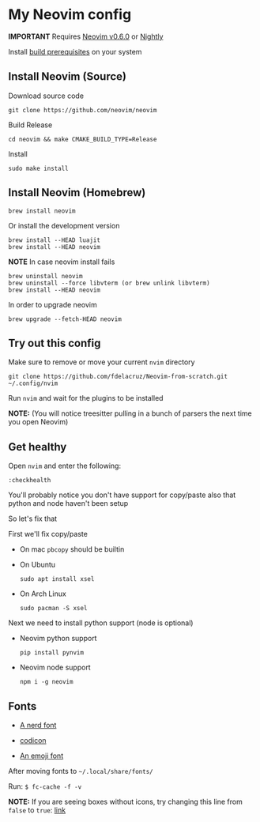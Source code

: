 # My Neovim config

**IMPORTANT** Requires [Neovim v0.6.0](https://github.com/neovim/neovim/releases/tag/v0.6.0) or [Nightly](https://github.com/neovim/neovim/releases/tag/nightly)

Install [build prerequisites](https://github.com/neovim/neovim/wiki/Building-Neovim#build-prerequisites) on your system
## Install Neovim (Source)
Download source code
```
git clone https://github.com/neovim/neovim
```
Build Release 
```
cd neovim && make CMAKE_BUILD_TYPE=Release
```
Install
```
sudo make install
```

## Install Neovim (Homebrew)
```
brew install neovim
```
Or install the development version
```
brew install --HEAD luajit
brew install --HEAD neovim
```
**NOTE** In case neovim install fails
```
brew uninstall neovim
brew uninstall --force libvterm (or brew unlink libvterm)
brew install --HEAD neovim 
```
In order to upgrade neovim
```
brew upgrade --fetch-HEAD neovim
```
## Try out this config

Make sure to remove or move your current `nvim` directory

```
git clone https://github.com/fdelacruz/Neovim-from-scratch.git ~/.config/nvim
```

Run `nvim` and wait for the plugins to be installed 

**NOTE:** (You will notice treesitter pulling in a bunch of parsers the next time you open Neovim) 

## Get healthy

Open `nvim` and enter the following:

```
:checkhealth
```

You'll probably notice you don't have support for copy/paste also that python and node haven't been setup

So let's fix that

First we'll fix copy/paste

- On mac `pbcopy` should be builtin

- On Ubuntu

  ```
  sudo apt install xsel
  ```

- On Arch Linux

  ```
  sudo pacman -S xsel
  ```

Next we need to install python support (node is optional)

- Neovim python support

  ```
  pip install pynvim
  ```

- Neovim node support

  ```
  npm i -g neovim
  ```

## Fonts

- [A nerd font](https://github.com/ryanoasis/nerd-fonts)

- [codicon](https://github.com/microsoft/vscode-codicons/raw/main/dist/codicon.ttf)
- [An emoji font](https://github.com/googlefonts/noto-emoji/blob/main/fonts/NotoColorEmoji.ttf)

After moving fonts to `~/.local/share/fonts/`

Run: `$ fc-cache -f -v`

**NOTE:** If you are seeing boxes without icons, try changing this line from `false` to `true`: [link](https://github.com/ChristianChiarulli/nvim/blob/ac41efa237caf3a498077df19a3f31ca4b35caf3/lua/user/icons.lua#L5)

